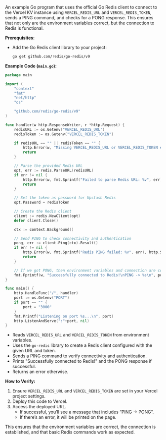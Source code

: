 An example Go program that uses the official Go Redis client to connect to the Vercel KV instance using `VERCEL_REDIS_URL` and `VERCEL_REDIS_TOKEN`, sends a PING command, and checks for a PONG response. This ensures that not only are the environment variables correct, but the connection to Redis is functional.

**Prerequisites:**
- Add the Go Redis client library to your project:
  ```bash
  go get github.com/redis/go-redis/v9
  ```

**Example Code (`main.go`):**
```go
package main

import (
	"context"
	"fmt"
	"net/http"
	"os"

	"github.com/redis/go-redis/v9"
)

func handler(w http.ResponseWriter, r *http.Request) {
	redisURL := os.Getenv("VERCEL_REDIS_URL")
	redisToken := os.Getenv("VERCEL_REDIS_TOKEN")

	if redisURL == "" || redisToken == "" {
		http.Error(w, "Missing VERCEL_REDIS_URL or VERCEL_REDIS_TOKEN environment variables.", http.StatusInternalServerError)
		return
	}

	// Parse the provided Redis URL
	opt, err := redis.ParseURL(redisURL)
	if err != nil {
		http.Error(w, fmt.Sprintf("Failed to parse Redis URL: %v", err), http.StatusInternalServerError)
		return
	}

	// Set the token as password for Upstash Redis
	opt.Password = redisToken

	// Create the Redis client
	client := redis.NewClient(opt)
	defer client.Close()

	ctx := context.Background()

	// Send PING to check connectivity and authentication
	pong, err := client.Ping(ctx).Result()
	if err != nil {
		http.Error(w, fmt.Sprintf("Redis PING failed: %v", err), http.StatusInternalServerError)
		return
	}

	// If we got PONG, then environment variables and connection are correct
	fmt.Fprintf(w, "Successfully connected to Redis!\nPING -> %s\n", pong)
}

func main() {
	http.HandleFunc("/", handler)
	port := os.Getenv("PORT")
	if port == "" {
		port = "3000"
	}
	fmt.Printf("Listening on port %s...\n", port)
	http.ListenAndServe(":"+port, nil)
}
```

- Reads `VERCEL_REDIS_URL` and `VERCEL_REDIS_TOKEN` from environment variables.
- Uses the `go-redis` library to create a Redis client configured with the given URL and token.
- Sends a PING command to verify connectivity and authentication.
- Prints "Successfully connected to Redis!" and the PONG response if successful.
- Returns an error otherwise.

**How to Verify:**
1. Ensure `VERCEL_REDIS_URL` and `VERCEL_REDIS_TOKEN` are set in your Vercel project settings.
2. Deploy this code to Vercel.
3. Access the deployed URL.  
   - If successful, you’ll see a message that includes “PING -> PONG”.
   - If there’s an error, it will be printed on the page.

This ensures that the environment variables are correct, the connection is established, and that basic Redis commands work as expected.
